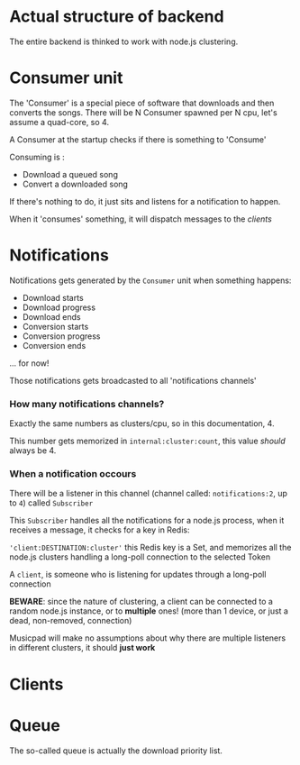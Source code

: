 Actual structure of backend
===========================

The entire backend is thinked to work with node.js clustering.

Consumer unit
=============

The 'Consumer' is a special piece of software that downloads and then converts the songs.
There will be N Consumer spawned per N cpu, let's assume a quad-core, so 4.

A Consumer at the startup checks if there is something to 'Consume'

Consuming is :

  * Download a queued song
  * Convert a downloaded song

If there's nothing to do, it just sits and listens for a notification to happen.

When it 'consumes' something, it will dispatch messages to the _clients_


Notifications
=============

Notifications gets generated by the `Consumer` unit when something happens:

  * Download starts
  * Download progress
  * Download ends
  * Conversion starts
  * Conversion progress
  * Conversion ends

  ... for now!

Those notifications gets broadcasted to all 'notifications channels'

### How many notifications channels?
Exactly the same numbers as clusters/cpu, so in this documentation, 4.

This number gets memorized in `internal:cluster:count`, this value _should_ always be 4.

### When a notification occours
There will be a listener in this channel (channel called: `notifications:2`, up to `4`) called `Subscriber`

This `Subscriber` handles all the notifications for a node.js process, when it receives a message,
it checks for a key in Redis:

`'client:DESTINATION:cluster'` this Redis key is a Set, and memorizes all the node.js clusters handling
a long-poll connection to the selected Token

A `client`, is someone who is listening for updates through a long-poll connection

**BEWARE**: since the nature of clustering, a client can be connected to a random node.js instance,
or to **multiple** ones! (more than 1 device, or just a dead, non-removed, connection)

Musicpad will make no assumptions about why there are multiple listeners in different clusters, it
should **just work**


Clients
=======


Queue
=====
The so-called queue is actually the download priority list.
